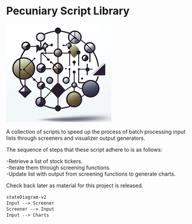# Pecuniary Script Library

![Logo](/inputs/logo.png)

A collection of scripts to speed up the process of batch processing input lists through screeners and visualizer output generators.

The sequence of steps that these script adhere to is as follows:

-Retrieve a list of stock tickers.  
-Iterate them through screening functions.  
-Update list with output from screening functions to generate charts.  

Check back later as material for this project is released.

```mermaid
stateDiagram-v2
Input --> Screener
Screener --> Input
Input --> Charts
```
